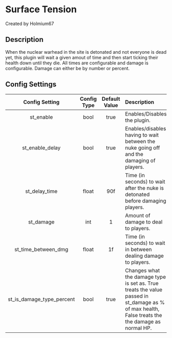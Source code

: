 # Surface Tension
Created by Holmium67

## Description
When the nuclear warhead in the site is detonated and not everyone is dead yet, this plugin will wait a given amout of time and then start ticking their health down until they die. All times are configurable and damage is configurable. Damage can either be by number or percent.

## Config Settings
Config Setting | Config Type | Default Value | Description
:---: | :---: | :---: | :------
st_enable | bool | true | Enables/Disables the plugin.
st_enable_delay | bool | true | Enables/disables having to wait between the nuke going off and the damaging of players.
st_delay_time | float | 90f | Time (in seconds) to wait after the nuke is detonated before damaging players.
st_damage | int | 1 | Amount of damage to deal to players.
st_time_between_dmg | float | 1f | Time (in seconds) to wait in between dealing damage to players.
st_is_damage_type_percent | bool | true | Changes what the damage type is set as. True treats the value passed in st_damage as % of max health, False treats the the damage as normal HP.

